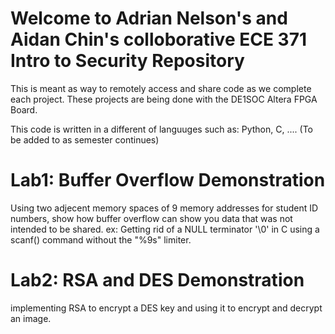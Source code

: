 # Welcome to Adrian Nelson's and Aidan Chin's colloborative ECE 371 Intro to Security Repository
This is meant as way to remotely access and share code as we complete each project. These projects are being done with the DE1SOC Altera FPGA Board. 

This code is written in a different of languuges such as: Python, C, .... (To be added to as semester continues)

# Lab1: Buffer Overflow Demonstration
Using two adjecent memory spaces of 9 memory addresses for student ID numbers, show how buffer overflow can show you data that was not intended to 
be shared. ex: Getting rid of a NULL terminator '\0' in C using a scanf() command without the "%9s" limiter.

# Lab2: RSA and DES Demonstration
implementing RSA to encrypt a DES key and using it to encrypt and decrypt an image.
